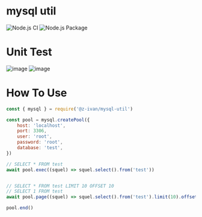 # mysql util

![Node.js CI](https://github.com/CoderIvan/mysql-util/workflows/Node.js%20CI/badge.svg)
![Node.js Package](https://github.com/CoderIvan/mysql-util/workflows/Node.js%20Package/badge.svg)

# Unit Test
![image](https://user-images.githubusercontent.com/7960859/114267955-377dd300-9a31-11eb-9c84-553cdaf799e4.png)
![image](https://user-images.githubusercontent.com/7960859/114267957-3ba9f080-9a31-11eb-8ce2-91202bf090a4.png)

# How To Use

```javascript
const { mysql } = require('@z-ivan/mysql-util')

const pool = mysql.createPool({
	host: 'localhost',
	port: 3306,
	user: 'root',
	password: 'root',
	database: 'test',
})

// SELECT * FROM test
await pool.exec((squel) => squel.select().from('test'))


// SELECT * FROM test LIMIT 10 OFFSET 10
// SELECT 1 FROM test
await pool.page((squel) => squel.select().from('test').limit(10).offset(10))

pool.end()
```
